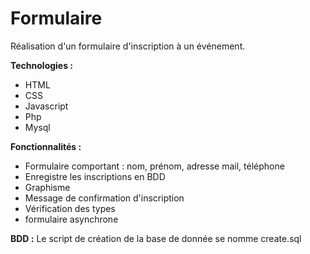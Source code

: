 # Formulaire

Réalisation d'un formulaire d'inscription à un événement.

**Technologies :**

 * HTML
 * CSS
 * Javascript
 * Php
 * Mysql

**Fonctionnalités :**

 * Formulaire comportant : nom, prénom, adresse mail, téléphone
 * Enregistre les inscriptions en BDD
 * Graphisme
 * Message de confirmation d'inscription
 * Vérification des types
 * formulaire asynchrone

**BDD :**
Le script de création de la base de donnée se nomme create.sql